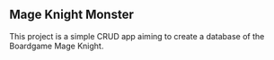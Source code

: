## Mage Knight Monster

This project is a simple CRUD app aiming to create a database of the Boardgame Mage Knight.
